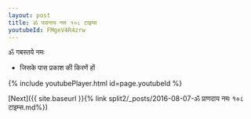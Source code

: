 ```yaml
---
layout: post
title: ॐ पावनाय नमः १०८ टाइम्स
youtubeId: FMgeV4R4zrw
---
```

 
 
 ॐ गबस्तये नमः  
 
 -  जिसके पास प्रकाश की किरणें हों 
 
  
 
  
 
 
 
 
 
 


{% include youtubePlayer.html id=page.youtubeId %}
 
[Next]({{ site.baseurl }}{% link  split2/_posts/2016-08-07-ॐ प्राणदाय नमः १०८ टाइम्स.md%})
 
